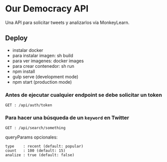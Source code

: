 # Our Democracy API

Una API para solicitar tweets y analizarlos vía MonkeyLearn.

## Deploy

- instalar docker
- para instalar imagen: sh build
- para ver imagenes: docker images
- para crear contenedor: sh run
- npm install
- gulp serve (development mode)
- npm start (production mode)

### Antes de ejecutar cualquier endpoint se debe solicitar un token

    GET : /api/auth/token

### Para hacer una búsqueda de un `keyword` en Twitter

    GET : /api/search/something

  queryParams opcionales:

    type    : recent (default: popular)
    count   : 100 (default: 15)
    analize : true (default: false)
